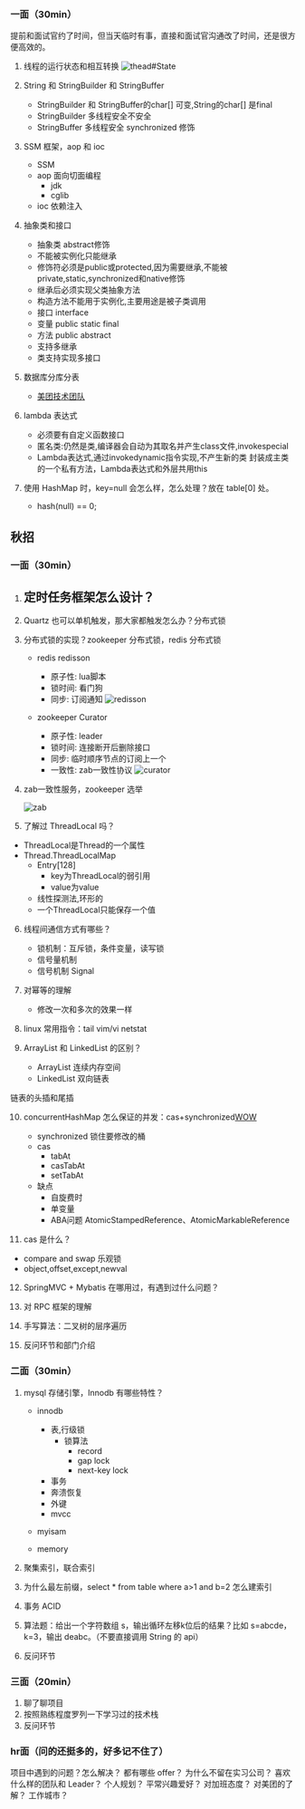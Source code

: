 ### 一面（30min）
提前和面试官约了时间，但当天临时有事，直接和面试官沟通改了时间，还是很方便高效的。

1. 线程的运行状态和相互转换
   ![thead#State](./images/thread_state.png)

2. String 和 StringBuilder 和 StringBuffer
   - StringBuilder 和 StringBuffer的char[] 可变,String的char[] 是final
   - StringBuilder  多线程安全不安全
   - StringBuffer 多线程安全 synchronized 修饰
3. SSM 框架，aop 和 ioc
   - SSM
   - aop 面向切面编程
     - jdk 
     - cglib 
   - ioc 依赖注入
4. 抽象类和接口
   - 抽象类 abstract修饰
    - 不能被实例化只能继承
    - 修饰符必须是public或protected,因为需要继承,不能被private,static,synchronized和native修饰
    - 继承后必须实现父类抽象方法
    - 构造方法不能用于实例化,主要用途是被子类调用
   - 接口 interface
    - 变量 public static final
    - 方法 public abstract
    - 支持多继承
    - 类支持实现多接口
5. 数据库分库分表 
    - [美团技术团队](https://tech.meituan.com/2016/11/18/dianping-order-db-sharding.html)
6. lambda 表达式
    - 必须要有自定义函数接口
    - 匿名类:仍然是类,编译器会自动为其取名并产生class文件,invokespecial
    - Lambda表达式,通过invokedynamic指令实现,不产生新的类
      封装成主类的一个私有方法，Lambda表达式和外层共用this
7. 使用 HashMap 时，key=null 会怎么样，怎么处理？放在 table[0] 处。
   - hash(null) == 0;
## 秋招
### 一面（30min）
1. 定时任务框架怎么设计？
   - 
2. Quartz 也可以单机触发，那大家都触发怎么办？分布式锁

3. 分布式锁的实现？zookeeper 分布式锁，redis 分布式锁
   - redis redisson
     - 原子性: lua脚本
     - 锁时间: 看门狗
     - 同步: 订阅通知
     ![redisson](./images/redisson.png)

   - zookeeper Curator
     - 原子性: leader
     - 锁时间: 连接断开后删除接口
     - 同步: 临时顺序节点的订阅上一个
     - 一致性: zab一致性协议
     ![curator](./images/curator.png)
    
4. zab一致性服务，zookeeper 选举

   ![zab](./images/zab.png)


5. 了解过 ThreadLocal 吗？
  - ThreadLocal是Thread的一个属性
  - Thread.ThreadLocalMap
    - Entry[128]
      - key为ThreadLocal的弱引用
      - value为value
    - 线性探测法,环形的
    - 一个ThreadLocal只能保存一个值

6. 线程间通信方式有哪些？
   - 锁机制：互斥锁，条件变量，读写锁
   - 信号量机制
   - 信号机制 Signal

7. 对幂等的理解
   - 修改一次和多次的效果一样
8. linux 常用指令：tail vim/vi netstat

9. ArrayList 和 LinkedList 的区别？
   - ArrayList 连续内存空间
   - LinkedList 双向链表

链表的头插和尾插

10. concurrentHashMap 怎么保证的并发：cas+synchronized[WOW](https://www.cnblogs.com/sanzao/p/10792546.html)
    - synchronized 锁住要修改的桶
    - cas
      - tabAt
      - casTabAt
      - setTabAt
    - 缺点
      - 自旋费时
      - 单变量
      - ABA问题 AtomicStampedReference、AtomicMarkableReference

11. cas 是什么？
   - compare and swap 乐观锁
   - object,offset,except,newval
12. SpringMVC + Mybatis 在哪用过，有遇到过什么问题？

13. 对 RPC 框架的理解

14. 手写算法：二叉树的层序遍历

15. 反问环节和部门介绍

### 二面（30min）
1. mysql 存储引擎，Innodb 有哪些特性？
   - innodb
     - 表,行级锁
       - 锁算法
         - record
         - gap lock
         - next-key lock
     - 事务
     - 奔溃恢复
     - 外键
     - mvcc

   - myisam
   - memory
2. 聚集索引，联合索引
3. 为什么最左前缀，select * from table where a>1 and b=2 怎么建索引
4. 事务 ACID
   
5. 算法题：给出一个字符数组 s，输出循环左移k位后的结果？比如 s=abcde，k=3，输出 deabc。（不要直接调用 String 的 api）
6. 反问环节

### 三面（20min）
1. 聊了聊项目
2. 按照熟练程度罗列一下学习过的技术栈
3. 反问环节

### hr面（问的还挺多的，好多记不住了）
项目中遇到的问题？怎么解决？
都有哪些 offer？
为什么不留在实习公司？
喜欢什么样的团队和 Leader？
个人规划？
平常兴趣爱好？
对加班态度？
对美团的了解？
工作城市？
